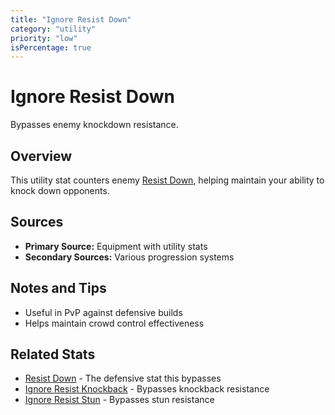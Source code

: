 ```yaml
---
title: "Ignore Resist Down"
category: "utility"
priority: "low"
isPercentage: true
---
```


# Ignore Resist Down

Bypasses enemy knockdown resistance.

## Overview

This utility stat counters enemy [Resist Down](/stats/resist-down), helping maintain your ability to knock down opponents.

## Sources

- **Primary Source:** Equipment with utility stats
- **Secondary Sources:** Various progression systems

## Notes and Tips

- Useful in PvP against defensive builds
- Helps maintain crowd control effectiveness

## Related Stats

- [Resist Down](/stats/resist-down) - The defensive stat this bypasses
- [Ignore Resist Knockback](/stats/ignore-resist-knockback) - Bypasses knockback resistance
- [Ignore Resist Stun](/stats/ignore-resist-stun) - Bypasses stun resistance